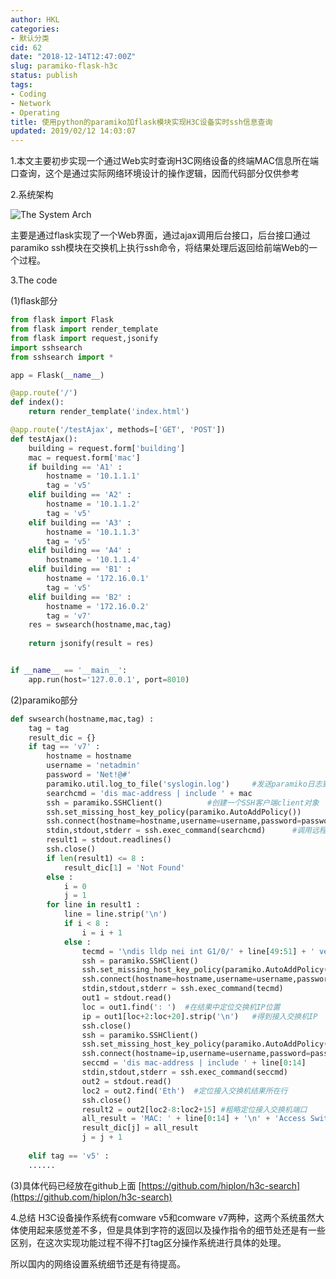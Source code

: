 ```yaml
---
author: HKL
categories:
- 默认分类
cid: 62
date: "2018-12-14T12:47:00Z"
slug: paramiko-flask-h3c
status: publish
tags:
- Coding
- Network
- Operating
title: 使用python的paramiko加flask模块实现H3C设备实时ssh信息查询
updated: 2019/02/12 14:03:07
---
```



1.本文主要初步实现一个通过Web实时查询H3C网络设备的终端MAC信息所在端口查询，这个是通过实际网络环境设计的操作逻辑，因而代码部分仅供参考
   
2.系统架构

<!--more-->

![The System Arch](https://img.jnuer.com/img/2018/12/20181214141225.png "The System Arch")

主要是通过flask实现了一个Web界面，通过ajax调用后台接口，后台接口通过paramiko ssh模块在交换机上执行ssh命令，将结果处理后返回给前端Web的一个过程。

3.The code

(1)flask部分
```python
from flask import Flask
from flask import render_template
from flask import request,jsonify
import sshsearch
from sshsearch import *

app = Flask(__name__)

@app.route('/')
def index():
    return render_template('index.html')

@app.route('/testAjax', methods=['GET', 'POST'])
def testAjax():
	building = request.form['building']
	mac = request.form['mac']
	if building == 'A1' :
		hostname = '10.1.1.1'
		tag = 'v5'
	elif building == 'A2' :
		hostname = '10.1.1.2'
		tag = 'v5'
	elif building == 'A3' :
		hostname = '10.1.1.3'
		tag = 'v5'
	elif building == 'A4' :
		hostname = '10.1.1.4'
	elif building == 'B1' :
		hostname = '172.16.0.1'
		tag = 'v5'
	elif building == 'B2' :
		hostname = '172.16.0.2'
		tag = 'v7'
	res = swsearch(hostname,mac,tag)
	
	return jsonify(result = res)


if __name__ == '__main__':
    app.run(host='127.0.0.1', port=8010)
```

(2)paramiko部分
```python
def swsearch(hostname,mac,tag) :
	tag = tag
	result_dic = {}
	if tag == 'v7' :
		hostname = hostname
		username = 'netadmin'
		password = 'Net!@#'
		paramiko.util.log_to_file('syslogin.log')     #发送paramiko日志到syslogin.log文件
		searchcmd = 'dis mac-address | include ' + mac	
		ssh = paramiko.SSHClient()          #创建一个SSH客户端client对象
		ssh.set_missing_host_key_policy(paramiko.AutoAddPolicy())
		ssh.connect(hostname=hostname,username=username,password=password,allow_agent=False,look_for_keys=False)    #连接汇聚交换机
		stdin,stdout,stderr = ssh.exec_command(searchcmd)      #调用远程执行命令方法exec_command()
		result1 = stdout.readlines()
		ssh.close()
		if len(result1) <= 8 :
			result_dic[1] = 'Not Found'
		else :
			i = 0
			j = 1
		for line in result1 :
			line = line.strip('\n')
			if i < 8 :
				i = i + 1
			else :
				tecmd = '\ndis lldp nei int G1/0/' + line[49:51] + ' verbose | include "Management address                :"\n'   #组成命令查看接入交换机IP地址的命令
				ssh = paramiko.SSHClient()
				ssh.set_missing_host_key_policy(paramiko.AutoAddPolicy())
				ssh.connect(hostname=hostname,username=username,password=password,allow_agent=False,look_for_keys=False)   #连接汇聚交换机
				stdin,stdout,stderr = ssh.exec_command(tecmd)
				out1 = stdout.read()
				loc = out1.find(': ')  #在结果中定位交换机IP位置
				ip = out1[loc+2:loc+20].strip('\n')   #得到接入交换机IP
				ssh.close()
				ssh = paramiko.SSHClient()
				ssh.set_missing_host_key_policy(paramiko.AutoAddPolicy())
				ssh.connect(hostname=ip,username=username,password=password,allow_agent=False,look_for_keys=False)  #连接接入交换机
				seccmd = 'dis mac-address | include ' + line[0:14]
				stdin,stdout,stderr = ssh.exec_command(seccmd)
				out2 = stdout.read()
				loc2 = out2.find('Eth')  #定位接入交换机结果所在行
				ssh.close()
				result2 = out2[loc2-8:loc2+15] #粗略定位接入交换机端口
				all_result = 'MAC: ' + line[0:14] + '\n' + 'Access Switch IP: ' + ip + '\n' + 'Port: ' + result2 + '\n' + 'VLAN: ' + line[17:21] + '\n' + 'BAGG: ' + line[49:51] + '\n'
				result_dic[j] = all_result 
				j = j + 1
				
	elif tag == 'v5' :
	......
```
(3)具体代码已经放在github上面
[https://github.com/hiplon/h3c-search](https://github.com/hiplon/h3c-search)

4.总结
H3C设备操作系统有comware v5和comware v7两种，这两个系统虽然大体使用起来感觉差不多，但是具体到字符的返回以及操作指令的细节处还是有一些区别，在这次实现功能过程不得不打tag区分操作系统进行具体的处理。

所以国内的网络设置系统细节还是有待提高。
